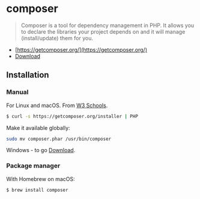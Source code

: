 # composer

> Composer is a tool for dependency management in PHP. It allows you to declare the libraries your project depends on and it will manage (install/update) them for you. 

- [https://getcomposer.org/](https://getcomposer.org/)
- [Download](https://getcomposer.org/download/)


## Installation

### Manual

For Linux and macOS. From [W3 Schools](https://www.w3schools.in/php/php-composer/).

```sh
$ curl -s https://getcomposer.org/installer | PHP
```

Make it available globally:

```sh
sudo mv composer.phar /usr/bin/composer
```

Windows - to go [Download](https://getcomposer.org/download/).

### Package manager

With Homebrew on macOS:

```sh
$ brew install composer
```
